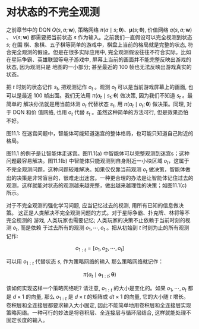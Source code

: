 

<!--
 * @version:
 * @Author:  StevenJokess（蔡舒起） https://github.com/StevenJokess
 * @Date: 2023-03-22 01:27:06
 * @LastEditors:  StevenJokess（蔡舒起） https://github.com/StevenJokess
 * @LastEditTime: 2023-03-26 22:27:55
 * @Description:
 * @Help me: 如有帮助，请赞助，失业3年了。![支付宝收款码](https://github.com/StevenJokess/d2rl/blob/master/img/%E6%94%B6.jpg)
 * @TODO::
 * @Reference:
-->
# 对状态的不完全观测

之前章节中的 DQN $Q(s, a ; \boldsymbol{w})$, 策略网络 $\pi(a \mid s ; \boldsymbol{\theta}) 、 \boldsymbol{\mu}(s ; \boldsymbol{\theta})$, 价值网络 $q(s, a ; \boldsymbol{w})$ 、 $v(s ; \boldsymbol{w})$ 都需要把当前状态 $s$ 作为输入。之前我们一直假设可以完全枧测到状态 $s$; 在围 棋、象棋、五子棋等简单的游戏中，棋盘上当前的格局就是完整的状态, 符合完全观测的假设。但是在很多实际应用中, 完全观测假设往往不符合实际。比如在星际争霸、英雄联盟等电子游戏中, 屏幕上当前的画面并不能完整反映出游戏的状态, 因为观测只是 地图的一小部分; 甚至最近的 100 帧也无法反映出游戏真实的状态。

把 $t$ 时刻的状态记作 $s_t$, 把观测记作 $o_t$ 。观测 $o_t$ 可以是当前游戏屏幕上的画面, 也 可以是最近 100 帧出面。我们无法用 $\pi\left(a_t \mid s_t ; \boldsymbol{\theta}\right)$ 做决策, 因为我们不知道 $s_t$ 。最简单的 解决仦法就是用当前炑测 $o_t$ 代替状态 $s_t$, 用 $\pi\left(a_t \mid o_t ; \boldsymbol{\theta}\right)$ 做决策。同理, 对于 DQN 和价 值网络, 也用 $o_t$ 代替 $s_t$ 。虽然这种简单的方法可行, 但是效果恐怕不好。

图11.1: 在迷宫问题中，智能体可能知道迷宫的整体格局，也可能只知道自己附近的格局。

图11.1 的例子是让智能体走迷宫。图11.1(a) 中智能体可以完整观测到迷宫s；这种问题最容易解决。图11.1(b) 中智能体只能观测到自身附近一小块区域 $o_t$，这属于不完全观测问题，这种问题较难解决。如果仅仅靠当前观测 $o_t$ 做决策，智能体做出的决策是非常盲目的，很难走出迷宫。一种更合理的办法是让智能体记住过去的观测，这样就能对状态的观测越来越完整，做出越来越理性的决策；如图11.1(c) 所示。

对于不完全观测的强化学习问题, 应当记忆过去的枧测, 用所有已知的信息做决策。 这正是人类解决不完全观测问题的方式。对于星际争霸、扑克牌、林将等不完全枧测的 游戏, 人类玩家也需要记忆; 人类玩家的决策不止依赖于当前时刻的枧测 $o_t$, 而是依赖 于过去所有的观测 $o_1, \cdots, o_t$ 。把从初始到 $t$ 时刻为止的所有观测记作:

$$
o_{1: t}=\left[o_1, o_2, \cdots, o_t\right]
$$

可以用 $o_{1: t}$ 代替状态 $s$, 作为策略网络的输入 那么策略网络就记作：

$$
\pi\left(a_t \mid \boldsymbol{o}_{1: t} ; \boldsymbol{\theta}\right)
$$

该如何实现这样一个策略网络呢? 请注意, $o_{1: t}$ 的大小是变化的。如果 $o_1, \cdots, o_t$ 都是 $d \times 1$ 的向量, 那么 $o_{1: t}$ 是 $d \times t$ 的矩阵或 $d t \times 1$ 的向量, 它的大小随 $t$ 增长。卷积层和全连接层都要求输入大小固定, 因此不能简单地用卷积层和全连接层实现策略网络。一种可行的妙法是将卷积层、全连接层与循环层结合, 这样就能处理不固定长度的输入。

[1]: https://www.math.pku.edu.cn/teachers/zhzhang/drl_v1.pdf
